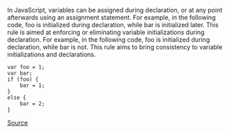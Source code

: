 In JavaScript, variables can be assigned during declaration, or at any point afterwards using an assignment statement. For example, in the following code, foo is initialized during declaration, while bar is initialized later.
This rule is aimed at enforcing or eliminating variable initializations during declaration. For example, in the following code, foo is initialized during declaration, while bar is not.
This rule aims to bring consistency to variable initializations and declarations.

```
var foo = 1;
var bar;
if (foo) {
	bar = 1;
}
else {
	bar = 2;
}

```

[Source](http://eslint.org/docs/rules/init-declarations)
